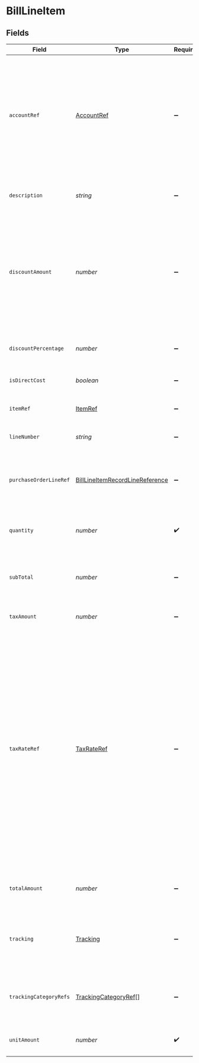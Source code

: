 # BillLineItem


## Fields

| Field                                                                                                                                                                                                                                                                                               | Type                                                                                                                                                                                                                                                                                                | Required                                                                                                                                                                                                                                                                                            | Description                                                                                                                                                                                                                                                                                         |
| --------------------------------------------------------------------------------------------------------------------------------------------------------------------------------------------------------------------------------------------------------------------------------------------------- | --------------------------------------------------------------------------------------------------------------------------------------------------------------------------------------------------------------------------------------------------------------------------------------------------- | --------------------------------------------------------------------------------------------------------------------------------------------------------------------------------------------------------------------------------------------------------------------------------------------------- | --------------------------------------------------------------------------------------------------------------------------------------------------------------------------------------------------------------------------------------------------------------------------------------------------- |
| `accountRef`                                                                                                                                                                                                                                                                                        | [AccountRef](../../models/shared/accountref.md)                                                                                                                                                                                                                                                     | :heavy_minus_sign:                                                                                                                                                                                                                                                                                  | Data types that reference an account, for example bill and invoice line items, use an accountRef that includes the ID and name of the linked account.                                                                                                                                               |
| `description`                                                                                                                                                                                                                                                                                       | *string*                                                                                                                                                                                                                                                                                            | :heavy_minus_sign:                                                                                                                                                                                                                                                                                  | Friendly name of the goods or services received.                                                                                                                                                                                                                                                    |
| `discountAmount`                                                                                                                                                                                                                                                                                    | *number*                                                                                                                                                                                                                                                                                            | :heavy_minus_sign:                                                                                                                                                                                                                                                                                  | Numerical value of any discounts applied.<br/><br/>Do not use to apply discounts in Oracle NetSuite—see Oracle NetSuite integration reference.                                                                                                                                                      |
| `discountPercentage`                                                                                                                                                                                                                                                                                | *number*                                                                                                                                                                                                                                                                                            | :heavy_minus_sign:                                                                                                                                                                                                                                                                                  | Percentage rate of any discount applied to the bill.                                                                                                                                                                                                                                                |
| `isDirectCost`                                                                                                                                                                                                                                                                                      | *boolean*                                                                                                                                                                                                                                                                                           | :heavy_minus_sign:                                                                                                                                                                                                                                                                                  | The bill is a direct cost if `True`.                                                                                                                                                                                                                                                                |
| `itemRef`                                                                                                                                                                                                                                                                                           | [ItemRef](../../models/shared/itemref.md)                                                                                                                                                                                                                                                           | :heavy_minus_sign:                                                                                                                                                                                                                                                                                  | Reference to the item the line is linked to.                                                                                                                                                                                                                                                        |
| `lineNumber`                                                                                                                                                                                                                                                                                        | *string*                                                                                                                                                                                                                                                                                            | :heavy_minus_sign:                                                                                                                                                                                                                                                                                  | The bill line's number.                                                                                                                                                                                                                                                                             |
| `purchaseOrderLineRef`                                                                                                                                                                                                                                                                              | [BillLineItemRecordLineReference](../../models/shared/billlineitemrecordlinereference.md)                                                                                                                                                                                                           | :heavy_minus_sign:                                                                                                                                                                                                                                                                                  | Reference to the purchase order line this line was generated from.                                                                                                                                                                                                                                  |
| `quantity`                                                                                                                                                                                                                                                                                          | *number*                                                                                                                                                                                                                                                                                            | :heavy_check_mark:                                                                                                                                                                                                                                                                                  | Number of units of goods or services received.                                                                                                                                                                                                                                                      |
| `subTotal`                                                                                                                                                                                                                                                                                          | *number*                                                                                                                                                                                                                                                                                            | :heavy_minus_sign:                                                                                                                                                                                                                                                                                  | Amount of the line, inclusive of discounts but exclusive of tax.                                                                                                                                                                                                                                    |
| `taxAmount`                                                                                                                                                                                                                                                                                         | *number*                                                                                                                                                                                                                                                                                            | :heavy_minus_sign:                                                                                                                                                                                                                                                                                  | Amount of tax for the line.                                                                                                                                                                                                                                                                         |
| `taxRateRef`                                                                                                                                                                                                                                                                                        | [TaxRateRef](../../models/shared/taxrateref.md)                                                                                                                                                                                                                                                     | :heavy_minus_sign:                                                                                                                                                                                                                                                                                  | Data types that reference a tax rate, for example invoice and bill line items, use a taxRateRef that includes the ID and name of the linked tax rate.<br/><br/>Found on:<br/><br/>- Bill line items<br/>- Bill Credit Note line items<br/>- Credit Note line items<br/>- Direct incomes line items<br/>- Invoice line items<br/>- Items |
| `totalAmount`                                                                                                                                                                                                                                                                                       | *number*                                                                                                                                                                                                                                                                                            | :heavy_minus_sign:                                                                                                                                                                                                                                                                                  | Total amount of the line, including tax.                                                                                                                                                                                                                                                            |
| `tracking`                                                                                                                                                                                                                                                                                          | [Tracking](../../models/shared/tracking.md)                                                                                                                                                                                                                                                         | :heavy_minus_sign:                                                                                                                                                                                                                                                                                  | Categories, and a project and customer, against which the item is tracked.                                                                                                                                                                                                                          |
| `trackingCategoryRefs`                                                                                                                                                                                                                                                                              | [TrackingCategoryRef](../../models/shared/trackingcategoryref.md)[]                                                                                                                                                                                                                                 | :heavy_minus_sign:                                                                                                                                                                                                                                                                                  | Collection of categories against which this item is tracked.                                                                                                                                                                                                                                        |
| `unitAmount`                                                                                                                                                                                                                                                                                        | *number*                                                                                                                                                                                                                                                                                            | :heavy_check_mark:                                                                                                                                                                                                                                                                                  | Price of each unit of goods or services.                                                                                                                                                                                                                                                            |
